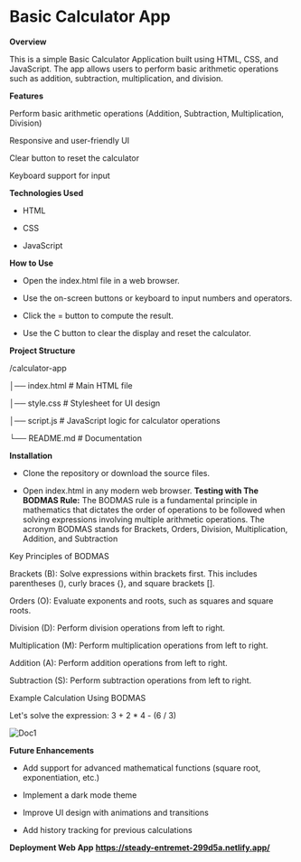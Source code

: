 # Basic Calculator App

**Overview**

This is a simple Basic Calculator Application built using HTML, CSS, and JavaScript. The app allows users to perform basic arithmetic operations such as addition, subtraction, multiplication, and division.

**Features**

Perform basic arithmetic operations (Addition, Subtraction, Multiplication, Division)

Responsive and user-friendly UI

Clear button to reset the calculator

Keyboard support for input

**Technologies Used**

* HTML

* CSS

* JavaScript

**How to Use**

* Open the index.html file in a web browser.

* Use the on-screen buttons or keyboard to input numbers and operators.

* Click the = button to compute the result.

* Use the C button to clear the display and reset the calculator.

**Project Structure**

/calculator-app

│── index.html   # Main HTML file

│── style.css    # Stylesheet for UI design

│── script.js    # JavaScript logic for calculator operations

└── README.md    # Documentation

**Installation**

* Clone the repository or download the source files.

* Open index.html in any modern web browser.
**Testing with The BODMAS Rule:**
The BODMAS rule is a fundamental principle in mathematics that dictates the order of operations to be followed when solving expressions involving multiple arithmetic operations. The acronym BODMAS stands for Brackets, Orders, Division, Multiplication, Addition, and Subtraction

Key Principles of BODMAS

Brackets (B): Solve expressions within brackets first. This includes parentheses (), curly braces {}, and square brackets [].

Orders (O): Evaluate exponents and roots, such as squares and square roots.

Division (D): Perform division operations from left to right.

Multiplication (M): Perform multiplication operations from left to right.

Addition (A): Perform addition operations from left to right.

Subtraction (S): Perform subtraction operations from left to right.

Example Calculation Using BODMAS

Let's solve the expression: 3 + 2 * 4 - (6 / 3)

![Doc1](https://github.com/user-attachments/assets/f3446918-cf13-4903-87a3-75fb5c83f4df)


**Future Enhancements**

* Add support for advanced mathematical functions (square root, exponentiation, etc.)

* Implement a dark mode theme

* Improve UI design with animations and transitions

* Add history tracking for previous calculations

**Deployment Web App**
**https://steady-entremet-299d5a.netlify.app/**
